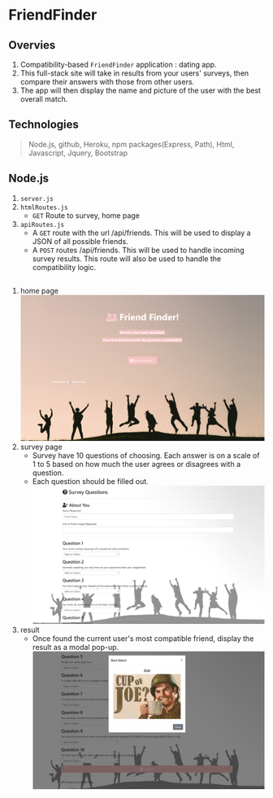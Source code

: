 # FriendFinder

## Overvies
1. Compatibility-based `FriendFinder` application : dating app. 
2. This full-stack site will take in results from your users' surveys, then compare their answers with those from other users. 
3. The app will then display the name and picture of the user with the best overall match.

## Technologies
> Node.js, github, Heroku, npm packages(Express, Path), Html, Javascript, Jquery, Bootstrap

## Node.js
1. `server.js`
2. `htmlRoutes.js`
    * `GET` Route to survey, home page
3. `apiRoutes.js`
    * A `GET` route with the url /api/friends. This will be used to display a JSON of all possible friends.
    * A `POST` routes /api/friends. This will be used to handle incoming survey results. This route will also be used to handle the compatibility logic.

##
1. home page
    ![alt text](https://raw.githubusercontent.com/yoonheekim/FriendFinder/master/app/images/home.jpg)
2. survey page
    * Survey have 10 questions of choosing. Each answer is on a scale of 1 to 5 based on how much the user agrees or disagrees with a question.
    * Each question should be filled out.
    ![alt text](https://raw.githubusercontent.com/yoonheekim/FriendFinder/master/app/images/survey.jpg)
3. result
    * Once found the current user's most compatible friend, display the result as a modal pop-up.
    ![alt text](https://raw.githubusercontent.com/yoonheekim/FriendFinder/master/app/images/result.jpg)





